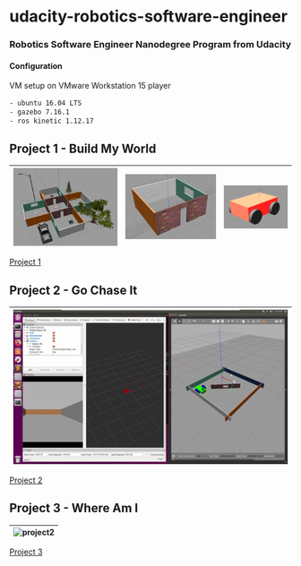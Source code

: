 # udacity-robotics-software-engineer
### Robotics Software Engineer Nanodegree Program from Udacity


#### Configuration

VM setup on VMware Workstation 15 player

    - ubuntu 16.04 LTS
    - gazebo 7.16.1
    - ros kinetic 1.12.17


## Project 1 - Build My World

| ![basic-building](project1/docs/imgs/world.png) | ![basic-building](project1/docs/imgs/basic-building.png) | ![my_bot](project1/docs/imgs/my_bot.png) |
| --- | --- | --- |

[Project 1](./project1)

## Project 2 - Go Chase It

| ![project2](project2/docs/imgs/project2.gif) |
| --- |

[Project 2](./project2)

## Project 3 - Where Am I

| ![project2](project3/docs/imgs/project3.gif) |
| --- |

[Project 3](./project3)

